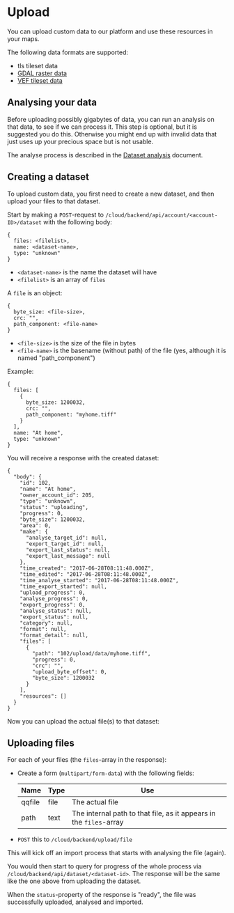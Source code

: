 # Upload

You can upload custom data to our platform and use these resources in your maps.

The following data formats are supported:

- tls tileset data
- [GDAL raster data](http://www.gdal.org/formats_list.html)
- [VEF tileset data](https://)

## Analysing your data

Before uploading possibly gigabytes of data, you can run an analysis on that data,
to see if we can process it. This step is optional, but it is suggested you
do this. Otherwise you might end up with invalid data that just uses up your precious
space but is not usable.

The analyse process is described in the [Dataset analysis](upload-analysis.md) document.

## Creating a dataset

To upload custom data, you first need to create a new dataset, and then upload your
files to that dataset.

Start by making a `POST`-request to `/cloud/backend/api/account/<account-ID>/dataset`
with the following body:
```
{
  files: <filelist>,
  name: <dataset-name>,
  type: "unknown"
}
```

- `<dataset-name>` is the name the dataset will have
- `<filelist>` is an array of `files`

A `file` is an object:
```
{
  byte_size: <file-size>,
  crc: "",
  path_component: <file-name>
}
```

- `<file-size>` is the size of the file in bytes
- `<file-name>` is the basename (without path) of the file (yes, although it is named "path_component")

Example:
```
{
  files: [
    {
      byte_size: 1200032,
      crc: "",
      path_component: "myhome.tiff"
    }
  ],
  name: "At home",
  type: "unknown"
}
```

You will receive a response with the created dataset:
```
{
  "body": {
    "id": 102,
    "name": "At home",
    "owner_account_id": 205,
    "type": "unknown",
    "status": "uploading",
    "progress": 0,
    "byte_size": 1200032,
    "area": 0,
    "make": {
      "analyse_target_id": null,
      "export_target_id": null,
      "export_last_status": null,
      "export_last_message": null
    },
    "time_created": "2017-06-28T08:11:48.000Z",
    "time_edited": "2017-06-28T08:11:48.000Z",
    "time_analyse_started": "2017-06-28T08:11:48.000Z",
    "time_export_started": null,
    "upload_progress": 0,
    "analyse_progress": 0,
    "export_progress": 0,
    "analyse_status": null,
    "export_status": null,
    "category": null,
    "format": null,
    "format_detail": null,
    "files": [
      {
        "path": "102/upload/data/myhome.tiff",
        "progress": 0,
        "crc": "",
        "upload_byte_offset": 0,
        "byte_size": 1200032
      }
    ],
    "resources": []
  }
}
```

Now you can upload the actual file(s) to that dataset:

## Uploading files

For each of your files (the `files`-array in the response):

- Create a form (`multipart/form-data`) with the following fields:

  |Name   |Type |Use |
  |-------|-----|----|
  |qqfile |file |The actual file |
  |path   |text |The internal path to that file, as it appears in the `files`-array |

- `POST` this to `/cloud/backend/upload/file`

This will kick off an import process that starts with analysing the file (again).

You would then start to query for progress of the whole process via `/cloud/backend/api/dataset/<dataset-id>`. The response will be the same like the one above from uploading the dataset.

When the `status`-property of the response is "ready", the file was successfully uploaded, analysed and imported.
